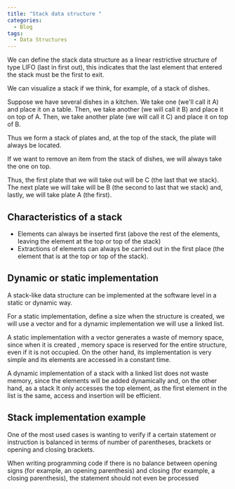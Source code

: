 ```yaml
---
title: "Stack data structure "
categories:
  - Blog
tags:
  - Data Structures
---
```


We can define the stack data structure as a linear restrictive structure of type LIFO (last in first out), this indicates that the last element that entered the stack must be the first to exit. 

We can visualize a stack if we think, for example, of a stack of dishes. 

Suppose we have several dishes in a kitchen. We take one (we'll call it A) and place it on a table. Then, we take another (we will call it B) and place it on top of A. Then, we take another plate (we will call it C) and place it on top of B.

Thus we form a stack of plates and, at the top of the stack, the plate will always be located. 

If we want to remove an item from the stack of dishes, we will always take the one on top. 

Thus, the first plate that we will take out will be C (the last that we stack). The next plate we will take will be B (the second to last that we stack) and, lastly, we will take plate A (the first).

<h2>Characteristics of a stack</h2>

<ul>
<li>Elements can always be inserted first (above the rest of the elements, leaving the element at the top or top of the stack)</li>
<li>Extractions of elements can always be carried out in the first place (the element that is at the top or top of the stack).</li>

</ul>

<h2>Dynamic or static implementation</h2>

A stack-like data structure can be implemented at the software level in a static or dynamic way.

For a static implementation, define a size when the structure is created, we will use a vector and for a dynamic implementation we will use a linked list.

A static implementation with a vector generates a waste of memory space, since when it is created , memory space is reserved for the entire structure, even if it is not occupied. On the other hand, its implementation is very simple and its elements are accessed in a constant time. 

A dynamic implementation of a stack with a linked list does not waste memory, since the elements will be added dynamically and, on the other hand, as a stack It only accesses the top element, as the first element in the list is the same, access and insertion will be efficient.

<h2>Stack implementation example</h2>

One of the most used cases is wanting to verify if a certain statement or instruction is balanced in terms of number of parentheses, brackets or opening and closing brackets. 

When writing programming code if there is no balance between opening signs (for example, an opening parenthesis) and closing (for example, a closing parenthesis), the statement should not even be processed 
